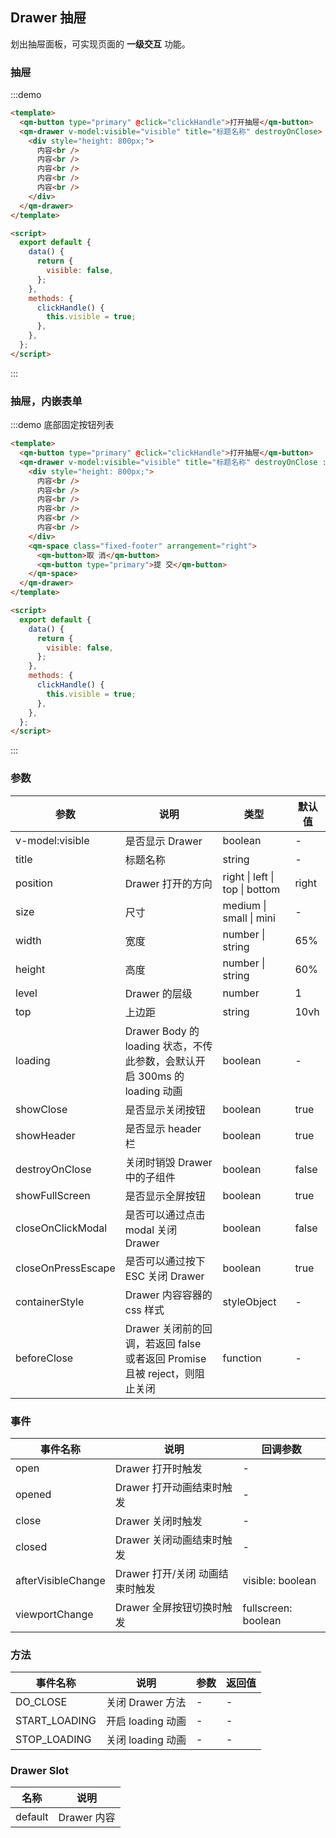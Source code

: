 ## Drawer 抽屉

划出抽屉面板，可实现页面的 **一级交互** 功能。

### 抽屉

:::demo

```html
<template>
  <qm-button type="primary" @click="clickHandle">打开抽屉</qm-button>
  <qm-drawer v-model:visible="visible" title="标题名称" destroyOnClose>
    <div style="height: 800px;">
      内容<br />
      内容<br />
      内容<br />
      内容<br />
      内容<br />
    </div>
  </qm-drawer>
</template>

<script>
  export default {
    data() {
      return {
        visible: false,
      };
    },
    methods: {
      clickHandle() {
        this.visible = true;
      },
    },
  };
</script>
```

:::

### 抽屉，内嵌表单

:::demo 底部固定按钮列表

```html
<template>
  <qm-button type="primary" @click="clickHandle">打开抽屉</qm-button>
  <qm-drawer v-model:visible="visible" title="标题名称" destroyOnClose :containerStyle="{ paddingBottom: '60px' }">
    <div style="height: 800px;">
      内容<br />
      内容<br />
      内容<br />
      内容<br />
      内容<br />
      内容<br />
    </div>
    <qm-space class="fixed-footer" arrangement="right">
      <qm-button>取 消</qm-button>
      <qm-button type="primary">提 交</qm-button>
    </qm-space>
  </qm-drawer>
</template>

<script>
  export default {
    data() {
      return {
        visible: false,
      };
    },
    methods: {
      clickHandle() {
        this.visible = true;
      },
    },
  };
</script>
```

:::

### 参数

| 参数               | 说明                                                                       | 类型                           | 默认值 |
| ------------------ | -------------------------------------------------------------------------- | ------------------------------ | ------ |
| v-model:visible    | 是否显示 Drawer                                                            | boolean                        | -      |
| title              | 标题名称                                                                   | string                         | -      |
| position           | Drawer 打开的方向                                                          | right \| left \| top \| bottom | right  |
| size               | 尺寸                                                                       | medium \| small \| mini        | -      |
| width              | 宽度                                                                       | number \| string               | 65%    |
| height             | 高度                                                                       | number \| string               | 60%    |
| level              | Drawer 的层级                                                              | number                         | 1      |
| top                | 上边距                                                                     | string                         | 10vh   |
| loading            | Drawer Body 的 loading 状态，不传此参数，会默认开启 300ms 的 loading 动画  | boolean                        | -      |
| showClose          | 是否显示关闭按钮                                                           | boolean                        | true   |
| showHeader         | 是否显示 header 栏                                                         | boolean                        | true   |
| destroyOnClose     | 关闭时销毁 Drawer 中的子组件                                               | boolean                        | false  |
| showFullScreen     | 是否显示全屏按钮                                                           | boolean                        | true   |
| closeOnClickModal  | 是否可以通过点击 modal 关闭 Drawer                                         | boolean                        | false  |
| closeOnPressEscape | 是否可以通过按下 ESC 关闭 Drawer                                           | boolean                        | true   |
| containerStyle     | Drawer 内容容器的 css 样式                                                 | styleObject                    | -      |
| beforeClose        | Drawer 关闭前的回调，若返回 false 或者返回 Promise 且被 reject，则阻止关闭 | function                       | -      |

### 事件

| 事件名称           | 说明                            | 回调参数            |
| ------------------ | ------------------------------- | ------------------- |
| open               | Drawer 打开时触发               | -                   |
| opened             | Drawer 打开动画结束时触发       | -                   |
| close              | Drawer 关闭时触发               | -                   |
| closed             | Drawer 关闭动画结束时触发       | -                   |
| afterVisibleChange | Drawer 打开/关闭 动画结束时触发 | visible: boolean    |
| viewportChange     | Drawer 全屏按钮切换时触发       | fullscreen: boolean |

### 方法

| 事件名称      | 说明              | 参数 | 返回值 |
| ------------- | ----------------- | ---- | ------ |
| DO_CLOSE      | 关闭 Drawer 方法  | -    | -      |
| START_LOADING | 开启 loading 动画 | -    | -      |
| STOP_LOADING  | 关闭 loading 动画 | -    | -      |

### Drawer Slot

| 名称    | 说明        |
| ------- | ----------- |
| default | Drawer 内容 |
